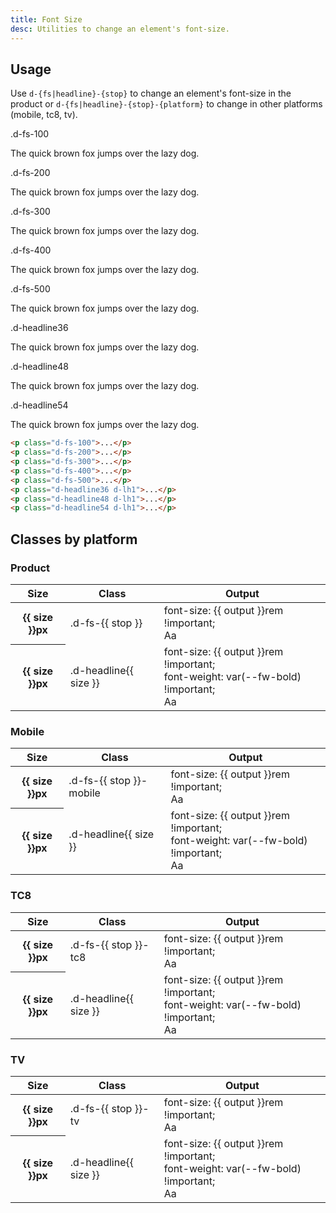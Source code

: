 ```yaml
---
title: Font Size
desc: Utilities to change an element's font-size.
---
```


## Usage

Use `d-{fs|headline}-{stop}` to change an element's font-size in the product or `d-{fs|headline}-{stop}-{platform}` to
change in other platforms (mobile, tc8, tv).

<code-well-header class="d-d-flex d-jc-center d-fd-column d-p24 d-bgc-purple-100 d-w100p d-hmn102" custom>
  <div class="d-d-grid d-gg16 d-ai-center" style="grid-template-columns: 10rem 1fr">
    <div class="d-fs-100 d-ff-mono d-fc-purple-400">.d-fs-100</div>
    <div><p class="d-fs-100 d-fc-orange">The quick brown fox jumps over the lazy dog.</p></div>
    <div class="d-fs-100 d-ff-mono d-fc-purple-400">.d-fs-200</div>
    <div><p class="d-fs-200 d-fc-orange">The quick brown fox jumps over the lazy dog.</p></div>
    <div class="d-fs-100 d-ff-mono d-fc-purple-400">.d-fs-300</div>
    <div><p class="d-fs-300 d-fc-orange">The quick brown fox jumps over the lazy dog.</p></div>
    <div class="d-fs-100 d-ff-mono d-fc-purple-400">.d-fs-400</div>
    <div><p class="d-fs-400 d-fc-orange">The quick brown fox jumps over the lazy dog.</p></div>
    <div class="d-fs-100 d-ff-mono d-fc-purple-400">.d-fs-500</div>
    <div><p class="d-fs-500 d-fc-orange">The quick brown fox jumps over the lazy dog.</p></div>
    <div class="d-fs-100 d-ff-mono d-fc-purple-400">.d-headline36</div>
    <div><p class="d-headline36 d-lh1 d-fc-orange">The quick brown fox jumps over the lazy dog.</p></div>
    <div class="d-fs-100 d-ff-mono d-fc-purple-400">.d-headline48</div>
    <div><p class="d-headline48 d-lh1 d-fc-orange">The quick brown fox jumps over the lazy dog.</p></div>
    <div class="d-fs-100 d-ff-mono d-fc-purple-400">.d-headline54</div>
    <div><p class="d-headline54 d-lh1 d-fc-orange">The quick brown fox jumps over the lazy dog.</p></div>
  </div>
</code-well-header>

```html
<p class="d-fs-100">...</p>
<p class="d-fs-200">...</p>
<p class="d-fs-300">...</p>
<p class="d-fs-400">...</p>
<p class="d-fs-500">...</p>
<p class="d-headline36 d-lh1">...</p>
<p class="d-headline48 d-lh1">...</p>
<p class="d-headline54 d-lh1">...</p>
```

<script setup>
  import { fontSize } from '@data/type.json';
</script>

## Classes by platform

### Product

<div class="d-h464 d-of-y-auto d-bb d-bc-black-200">
  <table class="d-table dialtone-doc-table">
    <thead>
      <tr>
        <th scope="col" class="d-w10p">Size</th>
        <th scope="col" class="d-w20p">Class</th>
        <th scope="col">Output</th>
      </tr>
    </thead>
    <tbody>
      <tr v-for="{ stop, size, output } in fontSize.product">
        <th scope="row">{{ size }}px</th>
        <td class="d-ff-mono d-fc-purple-400 d-fw-normal d-fs-100">.d-fs-{{ stop }}</td>
        <td>
          <div class="d-d-flex d-jc-space-between d-ai-center">
            <div class="d-fl1 d-ff-mono d-fc-orange d-fs-100">
              font-size: {{ output }}rem !important;
            </div>
            <div class="d-fl0 d-lh4" :class="`d-fs-${stop}`">
              Aa
            </div>
          </div>
        </td>
      </tr>
      <tr v-for="{ size, output, headline } in fontSize.product">
        <div v-if="headline === 'yes'" style="display: contents">
          <th scope="row">{{ size }}px</th>
          <td class="d-ff-mono d-fc-purple-400 d-fw-normal d-fs-100">.d-headline{{ size }}</td>
          <td>
            <div class="d-d-flex d-jc-space-between d-ai-center">
              <div class="d-fl1 d-ff-mono d-fc-orange d-fs-100">
                font-size: {{ output }}rem !important;<br/>
                font-weight: var(--fw-bold) !important;
              </div>
              <div class="d-fl0 d-lh4" :class="`d-headline${size}`">
                Aa
              </div>
            </div>
          </td>
        </div>
      </tr>
    </tbody>
  </table>
</div>

### Mobile

<div class="d-h464 d-of-y-auto d-bb d-bc-black-200">
  <table class="d-table dialtone-doc-table">
    <thead>
      <tr>
        <th scope="col" class="d-w10p">Size</th>
        <th scope="col" class="d-w20p">Class</th>
        <th scope="col">Output</th>
      </tr>
    </thead>
    <tbody>
      <tr v-for="{ stop, size, output } in fontSize.mobile">
        <th scope="row">{{ size }}px</th>
        <td class="d-ff-mono d-fc-purple-400 d-fw-normal d-fs-100">.d-fs-{{ stop }}-mobile</td>
        <td>
          <div class="d-d-flex d-jc-space-between d-ai-center">
            <div class="d-fl1 d-ff-mono d-fc-orange d-fs-100">
              font-size: {{ output }}rem !important;
            </div>
            <div class="d-fl0 d-lh4" :class="`d-fs-${stop}-mobile`">
              Aa
            </div>
          </div>
        </td>
      </tr>
      <tr v-for="{ size, output, headline } in fontSize.mobile">
        <div v-if="headline === 'yes'" style="display: contents">
          <th scope="row">{{ size }}px</th>
          <td class="d-ff-mono d-fc-purple-400 d-fw-normal d-fs-100">.d-headline{{ size }}</td>
          <td>
            <div class="d-d-flex d-jc-space-between d-ai-center">
              <div class="d-fl1 d-ff-mono d-fc-orange d-fs-100">
                font-size: {{ output }}rem !important;<br/>
                font-weight: var(--fw-bold) !important;
              </div>
              <div class="d-fl0 d-lh4" :class="`d-headline${size}`">
                Aa
              </div>
            </div>
          </td>
        </div>
      </tr>
    </tbody>
  </table>
</div>

### TC8

<div class="d-h464 d-of-y-auto d-bb d-bc-black-200">
  <table class="d-table dialtone-doc-table">
    <thead>
      <tr>
        <th scope="col" class="d-w10p">Size</th>
        <th scope="col" class="d-w20p">Class</th>
        <th scope="col">Output</th>
      </tr>
    </thead>
    <tbody>
      <tr v-for="{ stop, size, output } in fontSize.tc8">
        <th scope="row">{{ size }}px</th>
        <td class="d-ff-mono d-fc-purple-400 d-fw-normal d-fs-100">.d-fs-{{ stop }}-tc8</td>
        <td>
          <div class="d-d-flex d-jc-space-between d-ai-center">
            <div class="d-fl1 d-ff-mono d-fc-orange d-fs-100">
              font-size: {{ output }}rem !important;
            </div>
            <div class="d-fl0 d-lh4" :class="`d-fs-${stop}-tc8`">
              Aa
            </div>
          </div>
        </td>
      </tr>
      <tr v-for="{ size, output, headline } in fontSize.tc8">
        <div v-if="headline === 'yes'" style="display: contents">
          <th scope="row">{{ size }}px</th>
          <td class="d-ff-mono d-fc-purple-400 d-fw-normal d-fs-100">.d-headline{{ size }}</td>
          <td>
            <div class="d-d-flex d-jc-space-between d-ai-center">
              <div class="d-fl1 d-ff-mono d-fc-orange d-fs-100">
                font-size: {{ output }}rem !important;<br/>
                font-weight: var(--fw-bold) !important;
              </div>
              <div class="d-fl0 d-lh4" :class="`d-headline${size}`">
                Aa
              </div>
            </div>
          </td>
        </div>
      </tr>
    </tbody>
  </table>
</div>

### TV

<div class="d-h464 d-of-y-auto d-bb d-bc-black-200">
  <table class="d-table dialtone-doc-table">
    <thead>
      <tr>
        <th scope="col" class="d-w10p">Size</th>
        <th scope="col" class="d-w20p">Class</th>
        <th scope="col">Output</th>
      </tr>
    </thead>
    <tbody>
      <tr v-for="{ stop, size, output } in fontSize.tv">
        <th scope="row">{{ size }}px</th>
        <td class="d-ff-mono d-fc-purple-400 d-fw-normal d-fs-100">.d-fs-{{ stop }}-tv</td>
        <td>
          <div class="d-d-flex d-jc-space-between d-ai-center">
            <div class="d-fl1 d-ff-mono d-fc-orange d-fs-100">
              font-size: {{ output }}rem !important;
            </div>
            <div class="d-fl0 d-lh4" :class="`d-fs-${stop}-tv`">
              Aa
            </div>
          </div>
        </td>
      </tr>
      <tr v-for="{ size, output, headline } in fontSize.tv">
        <div v-if="headline === 'yes'" style="display: contents">
          <th scope="row">{{ size }}px</th>
          <td class="d-ff-mono d-fc-purple-400 d-fw-normal d-fs-100">.d-headline{{ size }}</td>
          <td>
            <div class="d-d-flex d-jc-space-between d-ai-center">
              <div class="d-fl1 d-ff-mono d-fc-orange d-fs-100">
                font-size: {{ output }}rem !important;<br/>
                font-weight: var(--fw-bold) !important;
              </div>
              <div class="d-fl0 d-lh4" :class="`d-headline${size}`">
                Aa
              </div>
            </div>
          </td>
        </div>
      </tr>
    </tbody>
  </table>
</div>
